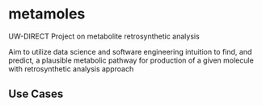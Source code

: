 # metamoles
UW-DIRECT Project on metabolite retrosynthetic analysis

Aim to utilize data science and software engineering intuition to find, and predict, a plausible metabolic pathway for production of a given molecule with retrosynthetic analysis approach

## Use Cases
